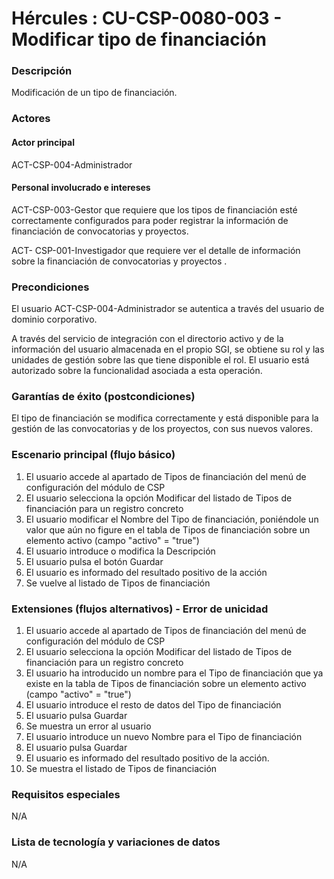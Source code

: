 # Hércules : CU\-CSP\-0080\-003 \- Modificar tipo de financiación



### Descripción

Modificación de un tipo de financiación.

### Actores

#### Actor principal

ACT\-CSP\-004\-Administrador

#### Personal involucrado e intereses

ACT\-CSP\-003\-Gestor que requiere que los tipos de financiación esté correctamente configurados para poder registrar la información de financiación de convocatorias y proyectos.

ACT\- CSP\-001\-Investigador que requiere ver el detalle de información sobre la financiación de convocatorias y proyectos .

### Precondiciones

El usuario ACT\-CSP\-004\-Administrador se autentica a través del usuario de dominio corporativo.

A través del servicio de integración con el directorio activo y de la información del usuario almacenada en el propio SGI, se obtiene su rol y las unidades de gestión sobre las que tiene disponible el rol. El usuario está autorizado sobre la funcionalidad asociada a esta operación.

### Garantías de éxito (postcondiciones)

El tipo de financiación se modifica correctamente y está disponible para la gestión de las convocatorias y de los proyectos, con sus nuevos valores.

### Escenario principal (flujo básico)

1. El usuario accede al apartado de Tipos de financiación del menú de configuración del módulo de CSP
2. El usuario selecciona la opción Modificar del listado de Tipos de financiación para un registro concreto
3. El usuario modificar el Nombre del Tipo de financiación, poniéndole un valor que aún no figure en el tabla de Tipos de financiación sobre un elemento activo (campo "activo" \= "true")
4. El usuario introduce o modifica la Descripción
5. El usuario pulsa el botón Guardar
6. El usuario es informado del resultado positivo de la acción
7. Se vuelve al listado de Tipos de financiación

### Extensiones (flujos alternativos) \- Error de unicidad

1. El usuario accede al apartado de Tipos de financiación del menú de configuración del módulo de CSP
2. El usuario selecciona la opción Modificar del listado de Tipos de financiación para un registro concreto
3. El usuario ha introducido un nombre para el Tipo de financiación que ya existe en la tabla de Tipos de financiación sobre un elemento activo (campo "activo" \= "true")
4. El usuario introduce el resto de datos del Tipo de financiación
5. El usuario pulsa Guardar
6. Se muestra un error al usuario
7. El usuario introduce un nuevo Nombre para el Tipo de financiación
8. El usuario pulsa Guardar
9. El usuario es informado del resultado positivo de la acción.
10. Se muestra el listado de Tipos de financiación

  


### Requisitos especiales

N/A

### Lista de tecnología y variaciones de datos

N/A

  
  
  





